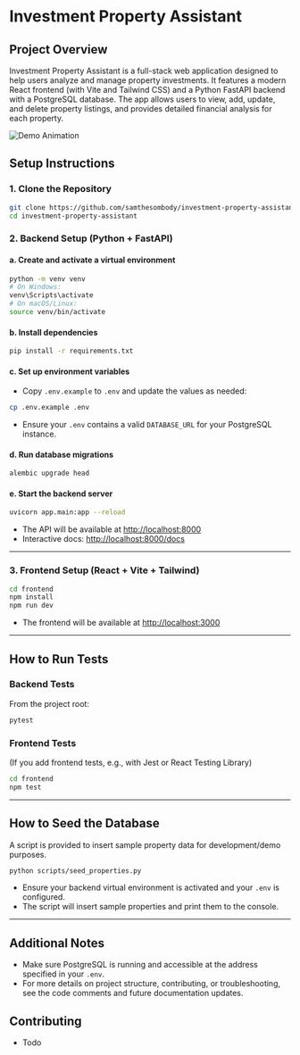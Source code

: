 # Investment Property Assistant

## Project Overview

Investment Property Assistant is a full-stack web application designed to help users analyze and manage property investments. It features a modern React frontend (with Vite and Tailwind CSS) and a Python FastAPI backend with a PostgreSQL database. The app allows users to view, add, update, and delete property listings, and provides detailed financial analysis for each property.

![Demo Animation](assets/demo.webp)

## Setup Instructions

### 1. Clone the Repository
```sh
git clone https://github.com/samthesombody/investment-property-assistant.git
cd investment-property-assistant
```

### 2. Backend Setup (Python + FastAPI)

#### a. Create and activate a virtual environment
```sh
python -m venv venv
# On Windows:
venv\Scripts\activate
# On macOS/Linux:
source venv/bin/activate
```

#### b. Install dependencies
```sh
pip install -r requirements.txt
```

#### c. Set up environment variables
- Copy `.env.example` to `.env` and update the values as needed:
```sh
cp .env.example .env
```
- Ensure your `.env` contains a valid `DATABASE_URL` for your PostgreSQL instance.

#### d. Run database migrations
```sh
alembic upgrade head
```

#### e. Start the backend server
```sh
uvicorn app.main:app --reload
```
- The API will be available at [http://localhost:8000](http://localhost:8000)
- Interactive docs: [http://localhost:8000/docs](http://localhost:8000/docs)

---

### 3. Frontend Setup (React + Vite + Tailwind)

```sh
cd frontend
npm install
npm run dev
```
- The frontend will be available at [http://localhost:3000](http://localhost:3000)

---

## How to Run Tests

### Backend Tests
From the project root:
```sh
pytest
```

### Frontend Tests
(If you add frontend tests, e.g., with Jest or React Testing Library)
```sh
cd frontend
npm test
```

---

## How to Seed the Database

A script is provided to insert sample property data for development/demo purposes.

```sh
python scripts/seed_properties.py
```
- Ensure your backend virtual environment is activated and your `.env` is configured.
- The script will insert sample properties and print them to the console.

---

## Additional Notes
- Make sure PostgreSQL is running and accessible at the address specified in your `.env`.
- For more details on project structure, contributing, or troubleshooting, see the code comments and future documentation updates.

## Contributing
- Todo
